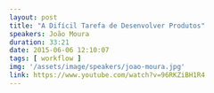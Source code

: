 ```yaml
---
layout: post
title: "A Difícil Tarefa de Desenvolver Produtos"
speakers: João Moura
duration: 33:21
date: 2015-06-06 12:10:07
tags: [ workflow ]
img: '/assets/image/speakers/joao-moura.jpg'
link: https://www.youtube.com/watch?v=96RKZiBH1R4
---
```

